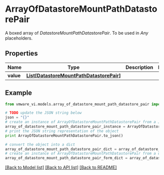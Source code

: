# ArrayOfDatastoreMountPathDatastorePair

A boxed array of *DatastoreMountPathDatastorePair*. To be used in *Any* placeholders. 

## Properties
Name | Type | Description | Notes
------------ | ------------- | ------------- | -------------
**value** | [**List[DatastoreMountPathDatastorePair]**](DatastoreMountPathDatastorePair.md) |  | 

## Example

```python
from vmware_vi.models.array_of_datastore_mount_path_datastore_pair import ArrayOfDatastoreMountPathDatastorePair

# TODO update the JSON string below
json = "{}"
# create an instance of ArrayOfDatastoreMountPathDatastorePair from a JSON string
array_of_datastore_mount_path_datastore_pair_instance = ArrayOfDatastoreMountPathDatastorePair.from_json(json)
# print the JSON string representation of the object
print ArrayOfDatastoreMountPathDatastorePair.to_json()

# convert the object into a dict
array_of_datastore_mount_path_datastore_pair_dict = array_of_datastore_mount_path_datastore_pair_instance.to_dict()
# create an instance of ArrayOfDatastoreMountPathDatastorePair from a dict
array_of_datastore_mount_path_datastore_pair_form_dict = array_of_datastore_mount_path_datastore_pair.from_dict(array_of_datastore_mount_path_datastore_pair_dict)
```
[[Back to Model list]](../README.md#documentation-for-models) [[Back to API list]](../README.md#documentation-for-api-endpoints) [[Back to README]](../README.md)


